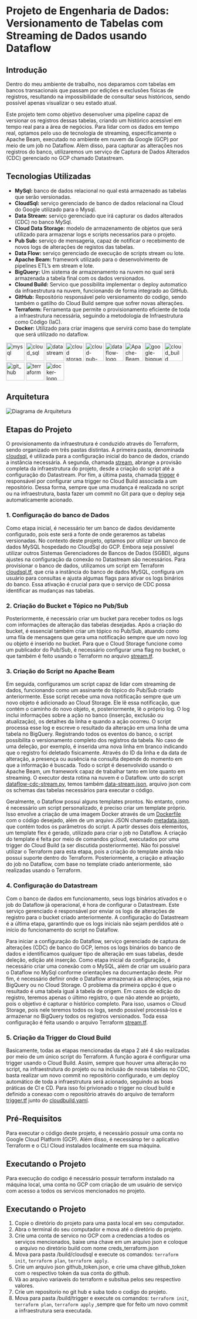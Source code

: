 # Projeto de Engenharia de Dados: Versionamento de Tabelas com Streaming de Dados usando Dataflow 

## Introdução

Dentro do meu ambiente de trabalho, nos deparamos com tabelas em bancos transacionais que passam por edições e exclusões físicas de registros, resultando na impossibilidade de consultar seus históricos, sendo possível apenas visualizar o seu estado atual. 

Este projeto tem como objetivo desenvolver uma pipeline capaz de versionar os registros dessas tabelas, criando um histórico acessível em tempo real para a área de negócios. Para lidar com os dados em tempo real, optamos pelo uso de tecnologia de streaming, especificamente o Apache Beam, executado no ambiente em nuvem da Google (GCP) por meio de um job no Dataflow. Além disso, para capturar as alterações nos registros do banco, utilizaremos um serviço de Captura de Dados Alterados (CDC) gerenciado no GCP chamado Datastream. 

## Tecnologias Utilizadas

- **MySql:** banco de dados relacional no qual está armazenado as tabelas que serão versionadas. 
- **CloudSql:** serviço gerenciado de banco de dados relacional na Cloud do Google utilizado para o Mysql. 
- **Data Stream:** serviço gerenciado que irá capturar os dados alterados (CDC) no banco MySql.
- **Cloud Data Storage:** modelo de armazenamento de objetos que será utilizado para armazenar logs e scripts necessarios para o projeto.
- **Pub Sub:** serviço de mensageria, capaz de notificar o recebimento de novos logs de alterações de registos das tabelas.
- **Data Flow:** serviço gerenciado de execução de scripts stream ou lote.
- **Apache Beam:** framework utilizado para o desenvolvimento de pipelines ETL’s em stream e lote.
- **BigQuery:** Um sistema de armazenamento na nuvem no qual será armazenada a tabela final com os dados versionados.
- **Clound Build:** Servico que possibilita implementar o deploy automatico da infraestrutura na nuvem, funcionando de forma integrado ao GitHub.
- **GitHub:** Repositório responsável pelo versionamento do codigo, sendo também o gatilho do Cloud Build sempre que sofrer novas alterações. 
- **Terraform:** Ferramenta que permite o provisionamento eficiente de toda a infraestrutura necessária, seguindo a metodologia de Infraestrutura como Código (IaC).
- **Docker:** Utilizado para criar imagens que servirá como base do template que será utilizado no dataflow.

<p align="left">
<img src="/img/mysql-logo.png" alt="mysql" height="50" /> 
<img src="/img/cloud-sql.png" alt="cloud_sql" height="50" />
<img src="/img/datastream.png" alt="datastream" height="50" /> 
<img src="/img/cloud storage.png" alt="cloud storage" height="50" />
<img src="/img/cloud-pub-sub.png" alt="cloud-pub-sub" height="50" />
<img src="/img/dataflow-logo.webp" alt="dataflow-logo" height="50" />
<img src="/img/Apache-Beam.png" alt="Apache-Beam" height="50" />
<img src="/img/google-bigquery-logo-1.jpg" alt="google-bigquery-logo-1" height="50" />
<img src="/img/cloud_build.png" alt="cloud_build" height="50" />
<img src="/img/git_hub.jpg" alt="git_hub" height="50" />
<img src="/img/terraform.png" alt="terraform" height="50" />
<img src="/img/docker-logo.png" alt="docker-logo" height="50" />
</p>

## Arquitetura

![Diagrama de Arquitetura](img/arquitetura_cdc-streamming.png)

## Etapas do Projeto

O provisionamento da infraestrutura é conduzido através do Terraform, sendo organizado em três pastas distintas. A primeira pasta, denominada [cloudsql](build/cloudsql/), é utilizada para a configuração inicial do banco de dados, criando a instância necessária. A segunda, chamada [stream](build/stream/), abrange a provisão completa da infraestrutura do projeto, desde a criação do script até a configuração do Datastream. Por fim, a última pasta, chamada [trigger](build/trigger/) é responsável por configurar uma trigger no Cloud Build associada a um repositório. Dessa forma, sempre que uma mudança é realizada no script ou na infraestrutura, basta fazer um commit no Git para que o deploy seja automaticamente acionado. 

### 1. Configuração do banco de Dados

Como etapa inicial, é necessário ter um banco de dados devidamente configurado, pois este será a fonte de onde geraremos as tabelas versionadas. No contexto deste projeto, optamos por utilizar um banco de dados MySQL hospedado no CloudSql do GCP. Embora seja possível utilizar outros Sistemas Gerenciadores de Bancos de Dados (SGBD), alguns ajustes na configuração da conexão no Datastream são necessários. Para provisionar o banco de dados, utilizamos um script em Terraform [cloudsql.tf](build/cloudsql/cloudsql.tf), que cria a instância do banco de dados MySQL, configura um usuário para consultas e ajusta algumas flags para ativar os logs binários do banco. Essa ativação é crucial para que o serviço de CDC possa identificar as mudanças nas tabelas. 

### 2. Criação do Bucket e Tópico no Pub/Sub 

Posteriormente, é necessário criar um bucket para receber todos os logs com informações de alteração das tabelas desejadas. Após a criação do bucket, é essencial também criar um tópico no Pub/Sub, atuando como uma fila de mensagens que gera uma notificação sempre que um novo log ou objeto é inserido no bucket. Para que o Cloud Storage funcione como um publicador do Pub/Sub, é necessário configurar uma flag no bucket, o que também é feito usando o Terraform no arquivo [stream.tf](build/stream/stream.tf). 

### 3. Criação do Script no Apache Beam

Em seguida, configuramos um script capaz de lidar com streaming de dados, funcionando como um assinante do tópico do Pub/Sub criado anteriormente. Esse script recebe uma nova notificação sempre que um novo objeto é adicionado ao Cloud Storage. Ele lê essa notificação, que contém o caminho do novo objeto, e, posteriormente, lê o próprio log. O log inclui informações sobre a ação no banco (inserção, exclusão ou atualização), os detalhes da linha e quando a ação ocorreu. O script processa esse log e escreve o resultado da alteração em uma linha de uma tabela no BigQuery. Registrando todos os eventos do banco, o script possibilita o versionamento completo dos registros da tabela. No caso de uma deleção, por exemplo, é inserida uma nova linha em branco indicando que o registro foi deletado fisicamente. Através do ID da linha e da data de alteração, a presença ou ausência na consulta depende do momento em que a informação é buscada. Todo o script é desenvolvido usando o Apache Beam, um framework capaz de trabalhar tanto em lote quanto em streaming. O executor desta rotina na nuvem é o Dataflow. unto do script [dataflow-cdc-stream.py](src/dataflow-cdc-stream.py), temos também [data-stream.json](src/data-stream.json), arquivo json com os schemas das tabelas necessários para executar o código.

Geralmente, o Dataflow possui alguns templates prontos. No entanto, como é necessário um script personalizado, é preciso criar um template próprio. Isso envolve a criação de uma imagem Docker através de um [Dockerfile](src/Dockerfile) com o código desejado, além de um arquivo JSON chamado [metadata.json](src/metadata.json), que contém todos os parâmetros do script. A partir desses dois elementos, um template flex é gerado, utilizado para criar o job no Dataflow. A criação do template é feita por meio de comandos gcloud, executados por uma trigger do Cloud Build (a ser discutida posteriormente). Não foi possível utilizar o Terraform para esta etapa, pois a criação do template ainda não possui suporte dentro do Terraform. Posteriormente, a criação e ativação do job no Dataflow, com base no template criado anteriormente, são realizadas usando o Terraform. 

### 4. Configuração do Datastream

Com o banco de dados em funcionamento, seus logs binários ativados e o job do Dataflow já operacional, é hora de configurar o Datastream. Este serviço gerenciado é responsável por enviar os logs de alterações de registro para o bucket criado anteriormente. A configuração do Datastream é a última etapa, garantindo que os logs iniciais não sejam perdidos até o início do funcionamento do script no Dataflow. 

Para iniciar a configuração do Dataflow, serviço gerenciado de captura de alterações (CDC) de banco do GCP, lemos os logs binários do banco de dados e identificamos qualquer tipo de alteração em suas tabelas, desde deleção, edição até inserção. Como etapa inicial da configuração, é necessário criar uma conexão com o MySQL, além de criar um usuário para o Dataflow no MySql conforme orientações na documentação deste. Por fim, é necessário definir onde o Dataflow armazenará as alterações, seja no BigQuery ou no Cloud Storage. O problema da primeira opção é que o resultado é uma tabela igual à tabela de origem. Em casos de edição do registro, teremos apenas o último registro, o que não atende ao projeto, pois o objetivo é capturar o histórico completo. Para isso, usamos o Cloud Storage, pois nele teremos todos os logs, sendo possível processá-los e armazenar no BigQuery todos os registros versionados. Toda essa configuração é feita usando o arquivo Terraform [stream.tf](build/stream/stream.tf). 

### 5. Criação da Trigger do Cloud Build

Basicamente, todas as etapas mencionadas da etapa 2 até 4 são realizadas por meio de um único script do Terraform. A função agora é configurar uma trigger usando o Cloud Build. Assim, sempre que houver uma alteração no script, na infraestrutura do projeto ou na inclusão de novas tabelas no CDC, basta realizar um novo commit no repositório configurado, e um deploy automático de toda a infraestrutura será acionado, seguindo as boas práticas de CI e CD. Para isso foi privionado o trigger no cloud build e definido a conexao com o repositório através do arquivo de terraform [trigger.tf](build/trigger/trigger.tf) junto do [cloudbuild.yaml](cloudbuild.yaml). 

## Pré-Requisitos

Para executar o código deste projeto, é necessário possuir uma conta no Google Cloud Platform (GCP). Além disso, é necessárop ter o aplicativo Terraform e o CLI Cloud instalados localmente em sua máquina.

## Executando o Projeto

Para execução do codigo é necessário possuir terraform instalado na máquina local, uma conta no GCP com criação de um usuário de serviço com acesso a todos os servicos mencionados no projeto. 

## Executando o Projeto

1. Copie o diretório do projeto para uma pasta local em seu computador.
2. Abra o terminal do seu computador e mova até o diretório do projeto.
3. Crie uma conta de servico no GCP com a credencias a todos os serviços mencionados, baixe uma chave em um arquivo json e coloque o arquivo no diretório build com nome creds_terraform.json
4. Mova para  pasta /build/cloudsql e execute os comandos: `terraform init`, `terraform plan`, `terraform apply`.
5. Crie um arquivo json github_token.json, e crie uma chave github_token com o respectivo token da sua conta do github.
6. Vá ao arquivo variaveis do terraform e subsitua pelos seu respectivo valores.
7. Crie um repositorio no git hub e suba todo o codigo do projeto.
8. Mova para  pasta /build/trigger e execute os comandos: `terraform init`, `terraform plan`, `terraform apply` ,sempre que for feito um novo commit a infraestrutura sera executada.

